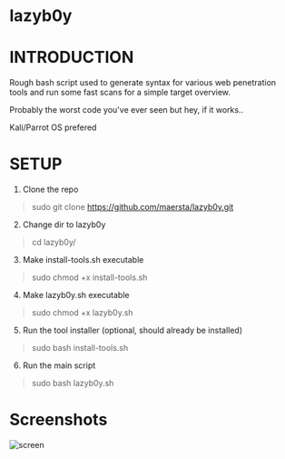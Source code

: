 # lazyb0y

**INTRODUCTION**
======

Rough bash script used to generate syntax for various web penetration tools and run some fast scans for a simple target overview.

Probably the worst code you've ever seen but hey, if it works.. 

Kali/Parrot OS prefered


**SETUP**
======
 
1. Clone the repo 
 
>sudo git clone https://github.com/maersta/lazyb0y.git 
 
2. Change dir to lazyb0y 
 
>cd lazyb0y/ 
 
3. Make install-tools.sh executable 
 
>sudo chmod +x install-tools.sh 
 
4. Make lazyb0y.sh executable 
 
>sudo chmod +x lazyb0y.sh 
 
5. Run the tool installer (optional, should already be installed) 
 
>sudo bash install-tools.sh 
 
6. Run the main script 
 
>sudo bash lazyb0y.sh 
 
 
**Screenshots**
======
 
![screen](https://user-images.githubusercontent.com/40675809/179372229-4919d976-f4a0-48ad-900b-bc08ba07398d.png)

